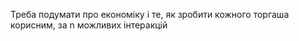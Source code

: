 Треба подумати про економіку і те, як зробити кожного торгаша корисним, за n можливих інтеракцій


#